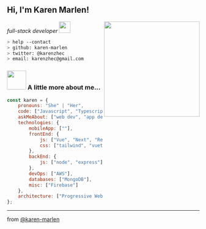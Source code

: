 <h2> Hi, I'm Karen Marlen!</h2>
<img align='right' src="https://user-images.githubusercontent.com/72042911/100793543-080fe780-33fb-11eb-84c0-cb6a09d112e3.png" width="250">
<p><em>full-stack developer <a href="https://www.thoughtworks.com"></a><img src="https://media.giphy.com/media/WUlplcMpOCEmTGBtBW/giphy.gif" width="30"> 
</em></p>

````bash
> help --contact
> github: karen-marlen
> twitter: @karenzhec
> email: karenzhec@gmail.com
````


### <img src="https://media.giphy.com/media/VgCDAzcKvsR6OM0uWg/giphy.gif" width="50"> A little more about me...  

```javascript
const karen = {
    pronouns: "She" | "Her",
    code: ["Javascript", "Typescript"],
    askMeAbout: ["web dev", "app dev", "design"],
    technologies: {
        mobileApp: [""],
        frontEnd: {
            js: ["Vue", "Next", "React"],
            css: ["tailwind", "vuetify", "bootstrap", "bulma"]
        },
        backEnd: {
            js: ["node", "express"],
        },
        devOps: ["AWS"],
        databases: ["MongoDB"],
        misc: ["Firebase"]
    },
    architecture: ["Progressive Web Applications", "Single Page Applications"],
};
```

---

from [@karen-marlen](https://github.com/karen-marlen)
